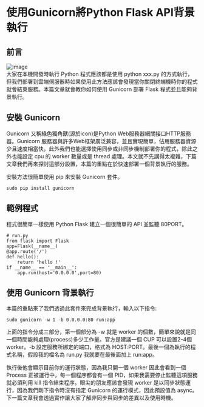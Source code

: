 #  使用Gunicorn將Python Flask API背景執行

## 前言
![image](https://github.com/gary97129/Gunicorn/assets/79617638/73fd57a6-ba4b-4fa5-b039-ce982261231d)  
大家在本機開發時執行 Python 程式應該都是使用 python xxx.py 的方式執行，但我們部署到雲端伺服器時如果使用此方法應該會發現當你關閉終端機時你的程式就會結束服務。本篇文章就會教你如何使用 Gunicorn 部署 Flask 程式並且能夠背景執行。

## 安裝 Gunicorn
Gunicorn 又稱綠色獨角獸(源於icon)是Python Web服務器網關接口HTTP服務器。Gunicorn 服務器與許多Web框架廣泛兼容，並且實現簡單，佔用服務器資源少且速度相當快。此外我們也能選擇使用同步或非同步機制部署你的程式，除此之外也能設定 cpu 的 worker 數量或是 thread 處理。本文就不先講得太複雜，下篇文章我們再來探討這部分設置，本篇的重點在於快速部署一個背景執行的服務。

安裝方法很簡單使用 pip 來安裝 Gunicorn 套件。
```
sudo pip install gunicorn
```

## 範例程式
程式很簡單一樣使用 Python Flask 建立一個很簡單的 API 並監聽 80PORT。
```
# run.py
from flask import Flask
app=Flask(__name__)
@app.route('/')
def hello():
    return 'hello !'
if __name__ == '__main__':
    app.run(host='0.0.0.0',port=80)
```

## 使用 Gunicorn 背景執行
本篇的重點來了我們透過此套件來完成背景執行，輸入以下指令:
```
sudo gunicorn -w 1 -b 0.0.0.0:80 run:app
```
上面的指令分成三部分，第一個部分為 -w 就是 worker 的個數，簡單來說就是同一個時間能夠處理(process)多少工作量。官方是建議一個 CUP 可以設置2-4個 worker。-b 設定服務所綁定的端口，格式為 HOST:PORT。最後一個為執行的程式名稱，假設我的檔名為 run.py 我就要在最後面加上 run:app。

執行後他會顯示目前你的運行狀態，因為我只開一個 worker 因此會看到一個 Process 正被運行中，每一個程序都會有一個 PID，如果我需要停止監聽這項服務就必須利用 kill 指令結束程序。眼尖的朋友應該會發現 worker 是以同步狀態運行，因為我們剛下指令時沒有指定 Gunicorn 的運行模式，因此預設值為 async。下一篇文章我會透過實作讓大家了解非同步與同步的差異以及使用時機。
